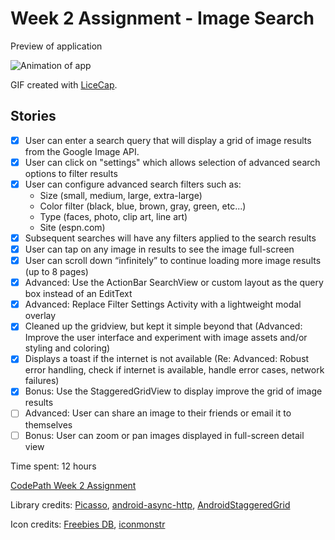 # Week 2 Assignment - Image Search

Preview of application

![Animation of app](https://www.dropbox.com/s/f8yrdgastg4tvdg/CodePathImageSearch.gif?dl=1)

GIF created with [LiceCap](http://www.cockos.com/licecap/).

## Stories

- [x] User can enter a search query that will display a grid of image results from the Google Image API.
- [x] User can click on "settings" which allows selection of advanced search options to filter results
- [x] User can configure advanced search filters such as:
	* Size (small, medium, large, extra-large)
	* Color filter (black, blue, brown, gray, green, etc...)
	* Type (faces, photo, clip art, line art)
	* Site (espn.com)
- [x] Subsequent searches will have any filters applied to the search results
- [x] User can tap on any image in results to see the image full-screen
- [x] User can scroll down “infinitely” to continue loading more image results (up to 8 pages)
- [x] Advanced: Use the ActionBar SearchView or custom layout as the query box instead of an EditText
- [x] Advanced: Replace Filter Settings Activity with a lightweight modal overlay
- [x] Cleaned up the gridview, but kept it simple beyond that (Advanced: Improve the user interface and experiment with image assets and/or styling and coloring)
- [x] Displays a toast if the internet is not available (Re: Advanced: Robust error handling, check if internet is available, handle error cases, network failures)
- [x] Bonus: Use the StaggeredGridView to display improve the grid of image results
- [ ] Advanced: User can share an image to their friends or email it to themselves
- [ ] Bonus: User can zoom or pan images displayed in full-screen detail view

Time spent: 12 hours

[CodePath Week 2 Assignment](http://courses.codepath.com/courses/intro_to_android/week/2#!assignment)

Library credits: [Picasso](http://square.github.io/picasso/), [android-async-http](http://loopj.com/android-async-http/), [AndroidStaggeredGrid](https://github.com/f-barth/AndroidStaggeredGrid)

Icon credits: [Freebies DB](http://freebies-db.com/free-icon-rainbow-flower-leon-gao.html), [iconmonstr](http://iconmonstr.com/)
